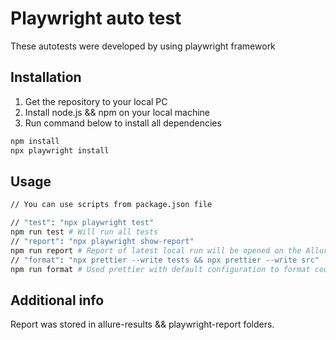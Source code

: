# Playwright auto test

These autotests were developed by using playwright framework

## Installation

1. Get the repository to your local PC
2. Install node.js && npm on your local machine
3. Run command below to install all dependencies

```bash
npm install
npx playwright install
```

## Usage

```bash
// You can use scripts from package.json file

// "test": "npx playwright test"
npm run test # Will run all tests
// "report": "npx playwright show-report"
npm run report # Report of latest local run will be opened on the Allure reporting
// "format": "npx prettier --write tests && npx prettier --write src"
npm run format # Used prettier with default configuration to format code
```

## Additional info

Report was stored in allure-results && playwright-report folders.